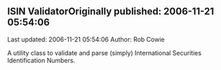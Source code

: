 ## ISIN ValidatorOriginally published: 2006-11-21 05:54:06 
Last updated: 2006-11-21 05:54:06 
Author: Rob Cowie 
 
A utility class to validate and parse (simply) International Securities Identification Numbers.